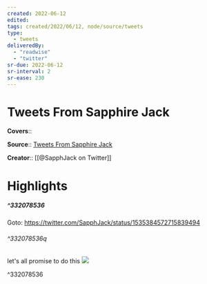 ```yaml
---
created: 2022-06-12
edited:
tags: created/2022/06/12, node/source/tweets
type: 
  - tweets
deliveredBy: 
  - "readwise"
  - "twitter"
sr-due: 2022-06-12
sr-interval: 2
sr-ease: 230
---
```

# Tweets From Sapphire Jack

**Covers**:: 

**Source**:: [Tweets From Sapphire Jack](https://twitter.com/SapphJack)

**Creator**:: [[@SapphJack on Twitter]]

# Highlights
##### ^332078536


Goto: https://twitter.com/SapphJack/status/1535384572715839494  

###### ^332078536q

let's all promise to do this 
![](https://pbs.twimg.com/media/FU7IFhEakAARuee.jpg) 

^332078536

